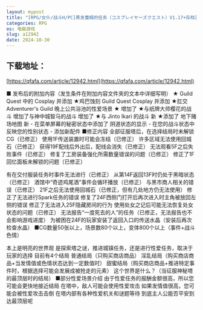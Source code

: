 ```yaml
---
layout: mypost
title: "[RPG/女仆/战斗H/PC]黑发蕾姆的任务（コスプレイヤーズクエスト）V1.17+存档[1.13G/移动/百度]"
categories: RPG
os: 电脑游戏
slug: a12942
date: 2024-10-30
---
```


## 下载地址：

[https://qfafa.com/article/12942.html](https://qfafa.com/article/12942.html)

■ 发布后的附加内容（发生条件在附加内容文件夹的文本中详细写明）
★ Guild Quest 中的 Cosplay 并添加
★鸡巴蚀刻 Guild Quest Cosplay 并添加
★肛交 Adventurer's
Guild 晚上公共浴池的性爱场景 ★ 增加了
★与纸牌大师樱花的战斗 增加了与神中城智马的战斗 增加了
★与 Jinto Ikari 的战斗 新
★添加了
地下赌场地图 新
\- 在菜单屏幕的秘密状态中添加了
阴道状态的显示 - 在您的战斗状态中反映您的性别状态
\- 添加新配件
■修正内容
全部征服塔后，在选择结局时未解锁CG（已修正）
使用1F传送装置时可能会冻结（已修正）
许多区域无法使用回城石（已修正）
获得19F配线后外出后，配线会消失（已修正）
无法观看5F之后失败事件（已修正）
修复了工房装备强化所需数量错误的问题（已修正）
修正了1F回忆面板未解锁的问题（已修正）

有在交付服装任务时事件无法进行（已修正）
从第14F返回13F时仍处于黑暗状态（已修正）
酒馆中“奇迹鸡尾酒”事件会循环播放（已修正）
与黑市商人相关的错误（已修正）
21F之后无法使用回城石（已修正，但有几处地方仍无法使用）
修正了无法进行Spark任务的错误
修复了24F西侧门打开后再次进入时主角被放回左侧的错误
修正了无法进入25F隐藏房间的行为
使用处女之记后可能无法恢复处女状态的问题（已修正）
无法报告“一度死去的人”的任务（已修正，无法报告也不会影响游戏进度）
为被困在24F的玩家安装了返回入口的传送水晶（安装后再次检查水晶）
■CG数量50张以上，场景数80个以上，变体800个以上（事件+战斗色情）

本上是明亮的世界观
是探索塔之谜，推进城镇任务，还是进行性爱任务，取决于玩家的选择
目前有4个结局
普通结局（只购买商店商品）
淫乱结局（购买商店商品+当发情值或色情状态达到一定数值时）
甜蜜结局（购买商店商品+推进特定事件时，根据选择可能会发展成被抢走的元素）
这个世界是什么？（当征服神秘塔的最顶层时的结局）
■部分性爱场景介绍
由于性爱任务的报酬金额很高，所以您可能会更快地接近结局
在塔中，敌人可能会使用性爱攻击
如果发情值很高，您可能会被性爱攻击击倒
在塔内部有各种性爱机关和谜题等待
到底主人公能否平安到达最顶层呢